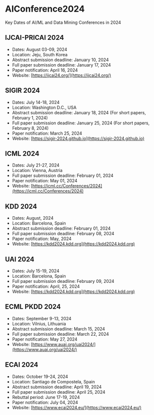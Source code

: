 # AIConference2024
Key Dates of AI/ML and Data Mining Conferences in 2024

## IJCAI-PRICAI 2024
- Dates: August 03-09, 2024
- Location: Jeju, South Korea
- Abstract submission deadline: January 10, 2024
- Full paper submission deadline: January 17, 2024
- Paper notification: April 16, 2024
- Website: [https://ijcai24.org/](https://ijcai24.org/)

## SIGIR 2024
- Dates: July 14-18, 2024
- Location:  Washington D.C., USA
- Abstract submission deadline: January 18, 2024 (For short papers, February 1, 2024)
- Full paper submission deadline: January 25, 2024 (For short papers, February 8, 2024)
- Paper notification: March 25, 2024
- Website: [https://sigir-2024.github.io](https://sigir-2024.github.io)

## ICML 2024
- Dates: July 21-27, 2024
- Location: Vienna, Austria
- Full paper submission deadline: February 01, 2024
- Paper notification: May 01, 2024
- Website: [https://icml.cc/Conferences/2024](https://icml.cc/Conferences/2024)

## KDD 2024
- Dates: August, 2024
- Location:  Barcelona, Spain
- Abstract submission deadline: February 01, 2024
- Full paper submission deadline: February 08, 2024
- Paper notification: May, 2024
- Website: [https://kdd2024.kdd.org](https://kdd2024.kdd.org)

## UAI 2024
- Dates: July 15-19, 2024
- Location:  Barcelona, Spain
- Full paper submission deadline: February 09, 2024
- Paper notification: April, 25, 2024
- Website: [https://kdd2024.kdd.org](https://kdd2024.kdd.org)

## ECML PKDD 2024
- Dates: September 9-13, 2024
- Location: Vilnius, Lithuania
- Abstract submission deadline: March 15, 2024
- Full paper submission deadline: March 22, 2024
- Paper notification: May 27, 2024
- Website: [https://www.auai.org/uai2024/](https://www.auai.org/uai2024/)

## ECAI 2024
- Dates: October 19-24, 2024
- Location: Santiago de Compostela, Spain
- Abstract submission deadline: April 19, 2024
- Full paper submission deadline: April 25, 2024
- Rebuttal period:  June 17-19, 2024
- Paper notification: July 04, 2024
- Website: [https://www.ecai2024.eu/](https://www.ecai2024.eu/)


